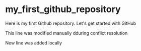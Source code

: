 # my_first_github_repository
Here is my first Github repository. Let's get started with GitHub

This line was modified manually dduring conflict resolution

New line was added locally